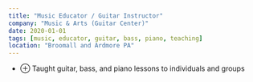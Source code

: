 ```yaml
---
title: "Music Educator / Guitar Instructor"
company: "Music & Arts (Guitar Center)"
date: 2020-01-01
tags: [music, educator, guitar, bass, piano, teaching]
location: "Broomall and Ardmore PA"
---
```


- <span class="text-gray-500">&#8853;</span> Taught guitar, bass, and piano lessons to individuals and groups
